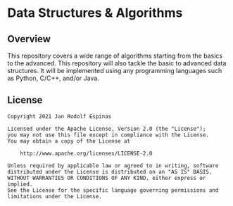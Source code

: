 Data Structures & Algorithms
===
## Overview
This repository covers a wide range of algorithms starting from the basics to the advanced. This repository will also tackle the basic to advanced data structures. It will be implemented using any programming languages such as Python, C/C++, and/or Java.

## License
```
Copyright 2021 Jan Rodolf Espinas

Licensed under the Apache License, Version 2.0 (the "License");
you may not use this file except in compliance with the License.
You may obtain a copy of the License at

    http://www.apache.org/licenses/LICENSE-2.0

Unless required by applicable law or agreed to in writing, software
distributed under the License is distributed on an "AS IS" BASIS,
WITHOUT WARRANTIES OR CONDITIONS OF ANY KIND, either express or implied.
See the License for the specific language governing permissions and
limitations under the License.
```
